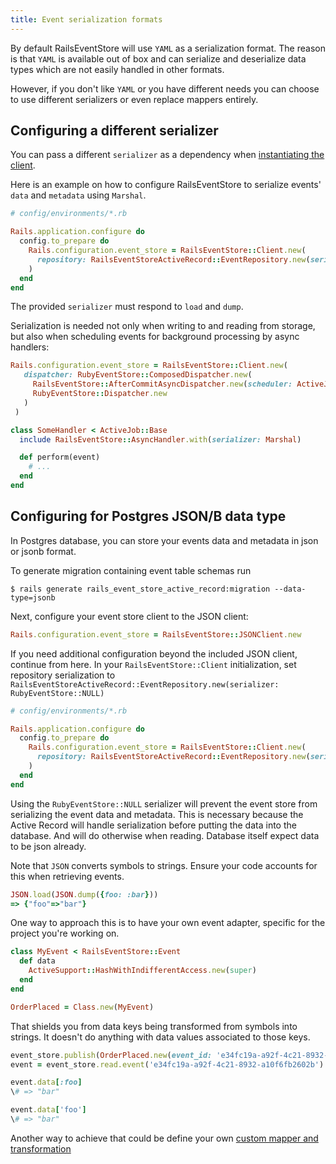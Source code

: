 ```yaml
---
title: Event serialization formats
---
```


By default RailsEventStore will use `YAML` as a
serialization format. The reason is that `YAML` is available out of box
and can serialize and deserialize data types which are not easily
handled in other formats.

However, if you don't like `YAML` or you have different needs you can
choose to use different serializers or even replace mappers entirely.

## Configuring a different serializer

You can pass a different `serializer` as a dependency when [instantiating
the client](../getting-started/install).

Here is an example on how to configure RailsEventStore to serialize
events' `data` and `metadata` using `Marshal`.

```ruby
# config/environments/*.rb

Rails.application.configure do
  config.to_prepare do
    Rails.configuration.event_store = RailsEventStore::Client.new(
      repository: RailsEventStoreActiveRecord::EventRepository.new(serializer: Marshal)
    )
  end
end
```

The provided `serializer` must respond to `load` and `dump`.

Serialization is needed not only when writing to and reading from storage, but also when scheduling events for background processing by async handlers:

```ruby
Rails.configuration.event_store = RailsEventStore::Client.new(
   dispatcher: RubyEventStore::ComposedDispatcher.new(
     RailsEventStore::AfterCommitAsyncDispatcher.new(scheduler: ActiveJobScheduler.new(serializer: Marshal)),
     RubyEventStore::Dispatcher.new
   )
 )
```

```ruby
class SomeHandler < ActiveJob::Base
  include RailsEventStore::AsyncHandler.with(serializer: Marshal)

  def perform(event)
    # ...
  end
end
```

## Configuring for Postgres JSON/B data type

In Postgres database, you can store your events data and metadata in json or jsonb format.

To generate migration containing event table schemas run

```console
$ rails generate rails_event_store_active_record:migration --data-type=jsonb
```

Next, configure your event store client to the JSON client:

```ruby
Rails.configuration.event_store = RailsEventStore::JSONClient.new
```

If you need additional configuration beyond the included JSON client, continue from here. In your `RailsEventStore::Client` initialization, set repository serialization to ` RailsEventStoreActiveRecord::EventRepository.new(serializer: RubyEventStore::NULL)`

```ruby
# config/environments/*.rb

Rails.application.configure do
  config.to_prepare do
    Rails.configuration.event_store = RailsEventStore::Client.new(
      repository: RailsEventStoreActiveRecord::EventRepository.new(serializer: RubyEventStore::NULL)
    )
  end
end
```

Using the `RubyEventStore::NULL` serializer will prevent the event store from serializing the event data and metadata. This is necessary because the Active Record will handle serialization before putting the data into the database. And will do otherwise when reading. Database itself expect data to be json already.

<div class="px-4 py-1 text-blue-600 bg-blue-100 border-l-4 border-blue-500" role="alert">
  <p class="text-base font-bold">Note that <code>JSON</code> converts symbols to strings. Ensure your code accounts for this when retrieving events.</p>
  
```ruby
JSON.load(JSON.dump({foo: :bar}))
=> {"foo"=>"bar"}
```

One way to approach this is to have your own event adapter, specific for the project you're working on.

```ruby
class MyEvent < RailsEventStore::Event
  def data
    ActiveSupport::HashWithIndifferentAccess.new(super)
  end
end

OrderPlaced = Class.new(MyEvent)
```


That shields you from data keys being transformed from symbols into strings. It doesn't do anything with data values associated to those keys.

```ruby
event_store.publish(OrderPlaced.new(event_id: 'e34fc19a-a92f-4c21-8932-a10f6fb2602b', data: { foo: :bar }))
event = event_store.read.event('e34fc19a-a92f-4c21-8932-a10f6fb2602b')

event.data[:foo]
\# => "bar"

event.data['foo']
\# => "bar"
```

Another way to achieve that could be define your own <a href="../advanced-topics/mappers#custom-mapper">custom mapper and transformation</a>

</div>
